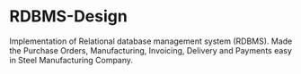 # RDBMS-Design
Implementation of Relational database management system (RDBMS). Made the Purchase Orders, Manufacturing, Invoicing, Delivery and Payments easy in Steel Manufacturing Company.
